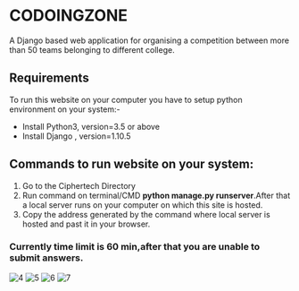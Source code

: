 # CODOINGZONE
A Django based web application for organising a competition between more than 50 teams belonging to different college.


<h2>Requirements</h2>
  To run this website on your computer you have to setup python environment on your system:-
  <ul>
  <li> Install Python3, version=3.5 or above </li>
  <li>Install Django , version=1.10.5</li>
  </ul>
 <h2>Commands to run website on your system:</h2>
   <ol>
  <li> Go to the Ciphertech Directory </li>
  <li>Run command on terminal/CMD <strong><span>python manage.py runserver</span></strong>.After that a local server runs on your computer on which this site is hosted.</li>
  <li>Copy the address generated by the command where local server is hosted and past it in your browser.</li>
  </ol>
  <h3>Currently time limit is 60 min,after that you are unable to submit answers.</h3>
  
![4](https://user-images.githubusercontent.com/30490269/39091349-08f507ba-4610-11e8-8aa1-d0c3112ad30e.png)
![5](https://user-images.githubusercontent.com/30490269/39091350-0921eb7c-4610-11e8-989f-ee26b01df0d6.png)
![6](https://user-images.githubusercontent.com/30490269/39091351-09651d98-4610-11e8-881d-da36a664d310.png)
![7](https://user-images.githubusercontent.com/30490269/39091352-09b6a79e-4610-11e8-9418-41101c3b46ba.png)

